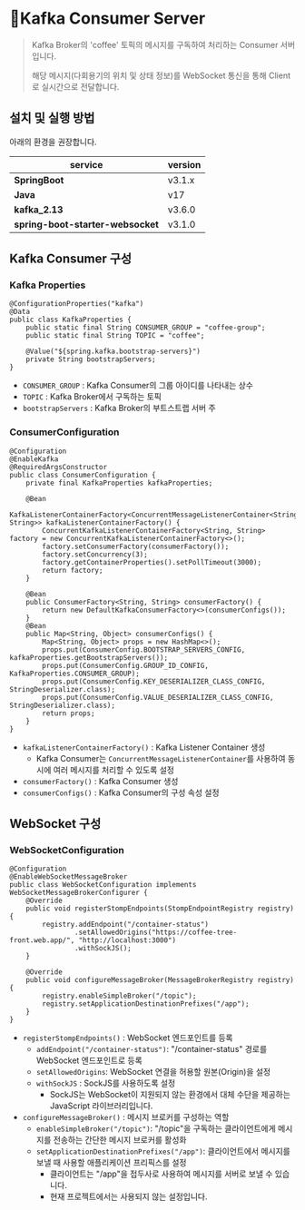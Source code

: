 # 📌Kafka Consumer Server
> Kafka Broker의 'coffee' 토픽의 메시지를 구독하여 
처리하는 Consumer 서버 입니다.
>
> 해당 메시지(다회용기의 위치 및 상태 정보)를 WebSocket 통신을 통해 Client로 실시간으로 전달합니다.

## 설치 및 실행 방법
아래의 환경을 권장합니다.

| service | version |
|--------- |--------|
|**SpringBoot**|v3.1.x|
|**Java**|v17|
|**kafka_2.13**|v3.6.0|
|**spring-boot-starter-websocket**|v3.1.0|

## Kafka Consumer 구성
### Kafka Properties
```
@ConfigurationProperties("kafka")
@Data
public class KafkaProperties {
    public static final String CONSUMER_GROUP = "coffee-group";
    public static final String TOPIC = "coffee";

    @Value("${spring.kafka.bootstrap-servers}")
    private String bootstrapServers;
}
```
- `CONSUMER_GROUP` : Kafka Consumer의 그룹 아이디를 나타내는 상수
- `TOPIC` : Kafka Broker에서 구독하는 토픽
- `bootstrapServers` : Kafka Broker의 부트스트랩 서버 주

### ConsumerConfiguration
```
@Configuration
@EnableKafka
@RequiredArgsConstructor
public class ConsumerConfiguration {
    private final KafkaProperties kafkaProperties;

    @Bean
    KafkaListenerContainerFactory<ConcurrentMessageListenerContainer<String, String>> kafkaListenerContainerFactory() {
        ConcurrentKafkaListenerContainerFactory<String, String> factory = new ConcurrentKafkaListenerContainerFactory<>();
        factory.setConsumerFactory(consumerFactory());
        factory.setConcurrency(3);
        factory.getContainerProperties().setPollTimeout(3000);
        return factory;
    }

    @Bean
    public ConsumerFactory<String, String> consumerFactory() {
        return new DefaultKafkaConsumerFactory<>(consumerConfigs());
    }
    @Bean
    public Map<String, Object> consumerConfigs() {
        Map<String, Object> props = new HashMap<>();
        props.put(ConsumerConfig.BOOTSTRAP_SERVERS_CONFIG, kafkaProperties.getBootstrapServers());
        props.put(ConsumerConfig.GROUP_ID_CONFIG, KafkaProperties.CONSUMER_GROUP);
        props.put(ConsumerConfig.KEY_DESERIALIZER_CLASS_CONFIG, StringDeserializer.class);
        props.put(ConsumerConfig.VALUE_DESERIALIZER_CLASS_CONFIG, StringDeserializer.class);
        return props;
    }
}
```
- `kafkaListenerContainerFactory()` : Kafka Listener Container 생성
  - Kafka Consumer는 `ConcurrentMessageListenerContainer`를 사용하여 동시에 여러 메시지를 처리할 수 있도록 설정
- `consumerFactory()` : Kafka Consumer 생성
- `consumerConfigs()` : Kafka Consumer의 구성 속성 설정

## WebSocket 구성
### WebSocketConfiguration
```
@Configuration
@EnableWebSocketMessageBroker
public class WebSocketConfiguration implements WebSocketMessageBrokerConfigurer {
    @Override
    public void registerStompEndpoints(StompEndpointRegistry registry) {
        registry.addEndpoint("/container-status")
                .setAllowedOrigins("https://coffee-tree-front.web.app/", "http://localhost:3000")
                .withSockJS();
    }

    @Override
    public void configureMessageBroker(MessageBrokerRegistry registry) {
        registry.enableSimpleBroker("/topic");
        registry.setApplicationDestinationPrefixes("/app");
    }
}
```
- `registerStompEndpoints()` : WebSocket 엔드포인트를 등록
  - `addEndpoint("/container-status")`: "/container-status" 경로를 WebSocket 엔드포인트로 등록
  - `setAllowedOrigins`: WebSocket 연결을 허용할 원본(Origin)을 설정
  - `withSockJS` : SockJS를 사용하도록 설정 <br>
    - SockJS는 WebSocket이 지원되지 않는 환경에서 대체 수단을 제공하는 JavaScript 라이브러리입니다.
- `configureMessageBroker()` : 메시지 브로커를 구성하는 역할
  - `enableSimpleBroker("/topic")`: "/topic"을 구독하는 클라이언트에게 메시지를 전송하는 간단한 메시지 브로커를 활성화
  - `setApplicationDestinationPrefixes("/app")`: 클라이언트에서 메시지를 보낼 때 사용할 애플리케이션 프리픽스를 설정
    - 클라이언트는 "/app"을 접두사로 사용하여 메시지를 서버로 보낼 수 있습니다.
    - 현재 프로젝트에서는 사용되지 않는 설정입니다.

